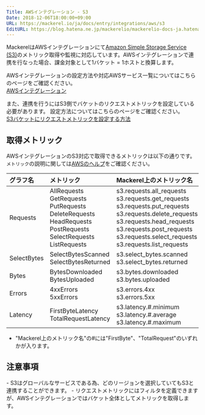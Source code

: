 ```yaml
---
Title: AWSインテグレーション - S3
Date: 2018-12-06T18:00:00+09:00
URL: https://mackerel.io/ja/docs/entry/integrations/aws/s3
EditURL: https://blog.hatena.ne.jp/mackerelio/mackerelio-docs-ja.hatenablog.mackerel.io/atom/entry/10257846132683811124
---
```


MackerelはAWSインテグレーションにて<a href="https://aws.amazon.com/jp/s3/" target="_blank">Amazon Simple Storage Service (S3)</a>のメトリック取得や監視に対応しています。AWSインテグレーションで連携を行なった場合、課金対象として1バケット = 1ホストと換算します。

AWSインテグレーションの設定方法や対応AWSサービス一覧についてはこちらのページをご確認ください。<br>
<a href="https://mackerel.io/ja/docs/entry/integrations/aws">AWSインテグレーション</a>

また、連携を行うにはS3側でバケットのリクエストメトリックを設定している必要があります。
設定方法についてはこちらのページをご確認ください。<br>
<a href="https://docs.aws.amazon.com/ja_jp/AmazonS3/latest/user-guide/configure-metrics.html">S3バケットにリクエストメトリックを設定する方法</a>

## 取得メトリック
AWSインテグレーションのS3対応で取得できるメトリックは以下の通りです。`メトリック`の説明に関しては<a href="https://docs.aws.amazon.com/ja_jp/AmazonS3/latest/dev/cloudwatch-monitoring.html" target="_blank">AWSのヘルプ</a>をご確認ください。

|グラフ名|メトリック|Mackerel上のメトリック名|単位|Statistics|
|:--|:--|:--|:--|:--|
|Requests|AllRequests<br>GetRequests<br>PutRequests<br>DeleteRequests<br>HeadRequests<br>PostRequests<br>SelectRequests<br>ListRequests|s3.requests.all_requests<br>s3.requests.get_requests<br>s3.requests.put_requests<br>s3.requests.delete_requests<br>s3.requests.head_requests<br>s3.requests.post_requests<br>s3.requests.select_requests<br>s3.requests.list_requests|integer|Sum|
|SelectBytes|SelectBytesScanned<br>SelectBytesReturned|s3.select_bytes.scanned<br>s3.select_bytes.returned|bytes|Sum|
|Bytes|BytesDownloaded<br>BytesUploaded|s3.bytes.downloaded<br>s3.bytes.uploaded|bytes|Sum|
|Errors|4xxErrors<br>5xxErrors|s3.errors.4xx<br>s3.errors.5xx|integer|Sum|
|Latency|FirstByteLatency<br>TotalRequestLatency|s3.latency.#.minimum<br>s3.latency.#.average<br>s3.latency.#.maximum|float|Minimum<br>Average<br>Maximum|

- "Mackerel上のメトリック名"の#には"FirstByte"、"TotalRequest"のいずれかが入ります。

<h2 id="notes">注意事項</h2>
- S3はグローバルなサービスである為、どのリージョンを選択していてもS3と連携することができます。
- リクエストメトリックにはフィルタを定義できますが、AWSインテグレーションではバケット全体としてメトリックを取得します。
